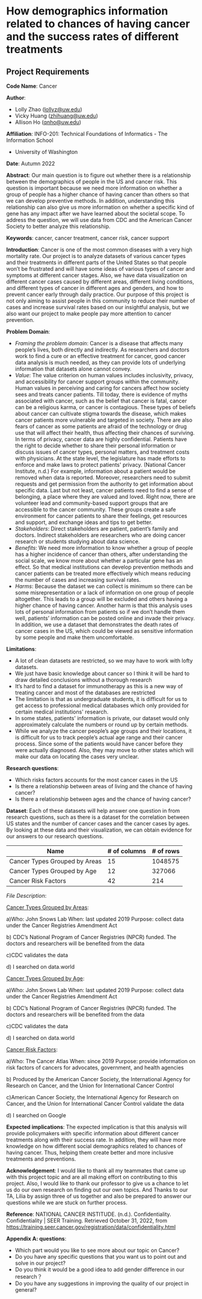 # How demographics information related to chances of having cancer and the success rates of different treatments

## Project Requirements

**Code Name**: Cancer

**Author**:
- Lolly Zhao (lollyz@uw.edu)
- Vicky Huang (zhihuang@uw.edu)
- Allison Ho (qnho@uw.edu)

**Affiliation**: INFO-201: Technical Foundations of Informatics - The Information School
- University of Washington

**Date**: Autumn 2022

**Abstract**: Our main question is to figure out whether there is a relationship between
the demographics of people in the US and cancer risk. This question is important because
we need more information on whether a group of people has a higher chance of having cancer
than others so that we can develop preventive methods. In addition, understanding this
relationship can also give us more information on whether a specific kind of gene has any
impact after we have learned about the societal scope. To address the question, we will
use data from CDC and the American Cancer Society to better analyze this relationship.

**Keywords**: cancer, cancer treatment, cancer risk, cancer support

**Introduction**: Cancer is one of the most common diseases with a very high mortality rate.
Our project is to analyze datasets of various cancer types and their treatments in different
parts of the United States so that people won’t be frustrated and will have some ideas of
various types of cancer and symptoms at different cancer stages. Also, we have data
visualization on different cancer cases caused by different areas, different living conditions,
and different types of cancer in different ages and genders, and how to prevent cancer early
through daily practice. Our purpose of this project is not only aiming to assist people in
this community to reduce their number of cases and increase survival rates based on our
insightful analysis, but we also want our project to make people pay more attention to
cancer prevention.

**Problem Domain**:
- _Framing the problem domain_: Cancer is a disease that affects many people’s lives, both
directly and indirectly. As researchers and doctors work to find a cure or an effective
treatment for cancer, good cancer data analysis is much needed, as they can provide lots of
underlying information that datasets alone cannot convey.
- _Value_: The value criterion on human values includes inclusivity, privacy, and accessibility
for cancer support groups within the community. Human values in perceiving and caring for cancers
affect how society sees and treats cancer patients. Till today, there is evidence of myths
associated with cancer, such as the belief that cancer is fatal, cancer can be a religious karma,
or cancer is contagious. These types of beliefs about cancer can cultivate stigma towards the
disease, which makes cancer patients more vulnerable and targeted in society. There are also fears
of cancer as some patients are afraid of the technology or drug use that will affect their health,
thus affecting their chances of surviving. In terms of privacy, cancer data are highly confidential.
Patients have the right to decide whether to share their personal information or discuss issues of
cancer types, personal matters, and treatment costs with physicians. At the state level, the
legislature has made efforts to enforce and make laws to protect patients' privacy. (National
Cancer Institute, n.d.) For example, information about a patient would be removed when data is
reported. Moreover, researchers need to submit requests and get permission from the authority to
get information about specific data. Last but not least, cancer patients need to find a sense of
belonging, a place where they are valued and loved. Right now, there are volunteer lead and
community-based support groups that are accessible to the cancer community. These groups create
a safe environment for cancer patients to share their feelings, get resources and support,
and exchange ideas and tips to get better.
- _Stakeholders_: Direct stakeholders are patient, patient’s family and doctors. Indirect
stakeholders are researchers who are doing cancer research or students studying about data science.
- _Benefits_: We need more information to know whether a group of people has a higher incidence
of cancer than others, after understanding the social scale, we know more about whether a
particular gene has an effect. So that medical institutions can develop prevention methods
and cancer patients can be treated more effectively which means reducing the number of cases
and increasing survival rates.
- _Harms_: Because the dataset we can collect is minimum so there can be some misrepresentation
or a lack of information on one group of people altogether. This leads to a group will be
excluded and others having a higher chance of having cancer. Another harm is that this analysis
uses lots of personal information from patients so if we don’t handle them well, patients’
information can be posted online and invade their privacy. In addition, we use a dataset that
demonstrates the death rates of cancer cases in the US, which could be viewed as sensitive
information by some people and make them uncomfortable.

**Limitations**:
- A lot of clean datasets are restricted, so we may have to work with lofty datasets.
- We just have basic knowledge about cancer so I think it will be hard to draw detailed
conclusions without a thorough research
- It’s hard to find a dataset for immunotherapy as this is a new way of treating cancer and
most of the databases are restricted
- The limitation is that as undergraduate students, it is difficult for us to get access to
professional medical databases which only provided for certain medical institutions' research.
- In some states, patients' information is private, our dataset would only approximately
calculate the numbers or round up by certain methods.
- While we analyze the cancer people’s age groups and their locations, it is difficult for us
to track people’s actual age range and their cancer process. Since some of the patients would
have cancer before they were actually diagnosed. Also, they may move to other states which
will make our data on locating the cases very unclear.

**Research questions**:
- Which risks factors accounts for the most cancer cases in the US
- Is there a relationship between areas of living and the chance of having cancer?
- Is there a relationship between ages and the chance of having cancer?

**Dataset**:
Each of these datasets will help answer one question in from research questions, such as
there is a dataset for the correlation between US states and the number of cancer cases
and the cancer cases by ages. By looking at these data and their visualization, we can
obtain evidence for our answers to our research questions.

|              Name             | # of columns | # of rows |
|-------------------------------|--------------|-----------|
| Cancer Types Grouped by Areas |      15      |  1048575  |
| Cancer Types Grouped by Age   |      12      |   327066  |
|    Cancer Risk Factors        |      42      |   214     |

_File Description_:

[Cancer Types Grouped by Areas](https://www.johnsnowlabs.com/marketplace/cancer-types-grouped-by-area/):

a)Who: John Snows Lab
  When: last updated 2019
  Purpose: collect data under the Cancer Registries Amendment Act

b) CDC’s National Program of Cancer Registries (NPCR) funded. The doctors and
researchers will be benefited from the data

c)CDC validates the data

d) I searched on data.world


[Cancer Types Grouped by Age](https://www.johnsnowlabs.com/marketplace/cancer-types-grouped-by-age/):

a)Who: John Snows Lab
  When: last updated 2019
  Purpose: collect data under the Cancer Registries Amendment Act

b) CDC’s National Program of Cancer Registries (NPCR) funded. The doctors and
researchers will be benefited from the data

c)CDC validates the data

d) I searched on data.world

[Cancer Risk Factors](https://canceratlas.cancer.org/risk-factors/):

a)Who: The Cancer Atlas
  When: since 2019
  Purpose: provide information on risk factors of cancers for advocates, government,
  and health agencies

b) Produced by the American Cancer Society, the International Agency for Research on Cancer,
and the Union for International Cancer Control

c)American Cancer Society, the International Agency for Research on Cancer,
and the Union for International Cancer Control validate the data

d) I searched on Google



**Expected implications**:
The expected implication is that this analysis will provide policymakers with specific
information about different cancer treatments along with their success rate. In addition,
they will have more knowledge on how different social demographics related to chances of
having cancer. Thus, helping them create better and more inclusive treatments and preventions.



**Acknowledgement**: I would like to thank all my teammates that came up with this project
topic and are all making effort on contributing to this project. Also, I would like to thank
our professor to give us a chance to let us do our own research on finding out our own topics.
And Thanks to our TA, Lilia by assign three of us together and also be prepared to answer our
questions while we are stuck on further process.

**Reference**:
NATIONAL CANCER INSTITUDE. (n.d.). Confidentiality. Confidentiality | SEER Training.
Retrieved October 31, 2022, from
https://training.seer.cancer.gov/registration/data/confidentiality.html


**Appendix A: questions**:
- Which part would you like to see more about our topic on Cancer?
- Do you have any specific questions that you want us to point out and solve in our project?
- Do you think it would be a good idea to add gender difference in our research？
- Do you have any suggestions in improving the quality of our project in general?










